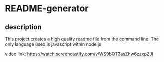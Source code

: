 # README-generator

## description
This project creates a high quality readme file from the command line. The only language used is javascript within node.js

video link: https://watch.screencastify.com/v/WS9bQT3asZhw6zzxpZJI
